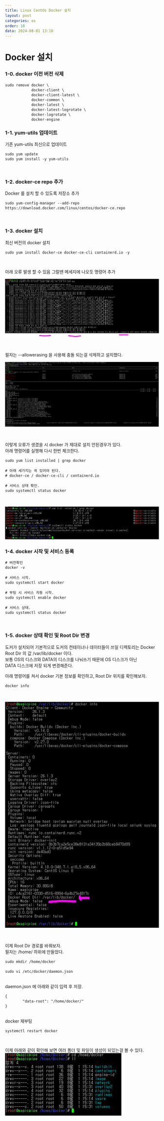 ```yaml
---
title: Linux CentOs Docker 설치
layout: post
categories: os
order: 10
data: 2024-08-01 13:10
---
```


# Docker 설치

### 1-0. docker 이전 버전 삭제

```
sudo remove docker \
            docker-client \
            docker-client-latest \
            docker-common \
            docker-latest \
            docker-latest-logrotate \
            docker-logrotate \
            docker-engine
```

### 1-1. yum-utils 업데이트
기존 yum-utils 최신으로 업데이트

```
sudo yum update
sudo yum install -y yum-utils
```

<br>

### 1-2. docker-ce repo 추가
Docker 를 설치 할 수 있도록 저장소 추가

```
sudo yum-config-manager --add-repo https://download.docker.com/linux/centos/docker-ce.repo
```

<br>

### 1-3. docker 설치
최신 버전의 docker 설치

```
sudo yum install docker-ce docker-ce-cli containerd.io -y
```

<br>

아래 오류 발생 할 수 있음 그럴땐 메세지에 나오듯 명령어 추가

<a target="_blank" href="/assets/img/os/docker/docker-1.PNG"><img src="/assets/img/os/docker/docker-1.PNG" /></a>

<br>

필자는 --allowerasing 을 사용해 충돌 되는걸 삭제하고 설치했다.

<a target="_blank" href="/assets/img/os/docker/docker-2.PNG"><img src="/assets/img/os/docker/docker-2.PNG" /></a>

<br>

이렇게 오류가 생겼을 시 docker 가 제대로 설치 안된경우가 있다.<br>
아래 명령어를 실행해 다시 한번 체크한다.<br>

```
sudo yum list installed | grep docker

# 아래 세가지는 꼭 있어야 된다.
# docker-ce / docker-ce-cli / containerd.io

# 서비스 상태 확인.
sudo systemctl status docker
```

<br>

<a target="_blank" href="/assets/img/os/docker/docker-3.PNG"><img src="/assets/img/os/docker/docker-3.PNG" /></a>


### 1-4. docker 시작 및 서비스 등록

```
# 버전확인
docker -v

# 서비스 시작.
sudo systemctl start docker

# 부팅 시 서비스 자동 시작.
sudo systemctl enable docker

# 서비스 상태.
sudo systemctl status docker
```

<br>

### 1-5. docker 상태 확인 및 Root Dir 변경

도커가 설치되어 기본적으로 도커의 컨테이너나 데이터들이 쓰일 디렉토리는 Docker Root Dir 의 값 /var/lib/docker 이다. <br>
보통 OS의 디스크와 DATA의 디스크를 나눠쓰기 때문에 OS 디스크가 아닌 <br>
DATA 디스크에 저장 되게 변경해준다. <br>

아래 명령어를 쳐서 docker 기본 정보를 확인하고, Root Dir 위치를 확인해보자.

```
docker info
```

<br>

<a target="_blank" href="/assets/img/os/docker/docker-4.PNG"><img src="/assets/img/os/docker/docker-4.PNG" /></a>

<br>

이제 Root Dir 경로를 바꿔보자. <br>
필자는 /home/ 하위에 만들었다. <br>

```
sudo mkdir /home/docker

sudo vi /etc/docker/daemon.json
```

<br>
daemon.json 에 아래와 같이 입력 후 저장.

```
{
        "data-root": "/home/docker/"
}
```

<br>
docker 재부팅

```
systemctl restart docker
```

<br>

이제 아래와 같이 확인해 보면 여러 폴더 및 파일이 생성이 되있는걸 볼 수 있다.
<a target="_blank" href="/assets/img/os/docker/docker-5.PNG"><img src="/assets/img/os/docker/docker-5.PNG" /></a>



